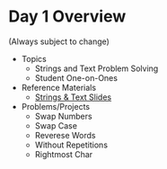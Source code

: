 # Day 1 Overview

(Always subject to change)

- Topics
  - Strings and Text Problem Solving
  - Student One-on-Ones
- Reference Materials
  - [Strings & Text Slides](https://docs.google.com/presentation/d/1ixjKkQCvUnf3cye5PFunwepDpBxUbK2s43YT2ST3w9M/edit?usp=sharing)
- Problems/Projects
  - Swap Numbers
  - Swap Case
  - Reverese Words
  - Without Repetitions
  - Rightmost Char

